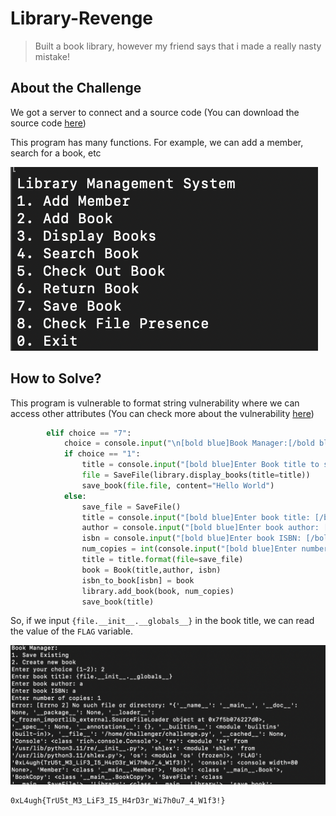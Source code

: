 # Library-Revenge
> Built a book library, however my friend says that i made a really nasty mistake!

## About the Challenge
We got a server to connect and a source code (You can download the source code [here](Library-revenge-misc.zip))

This program has many functions. For example, we can add a member, search for a book, etc

![preview](images/preview.png)

## How to Solve?
This program is vulnerable to format string vulnerability where we can access other attributes (You can check more about the vulnerability [here](https://podalirius.net/en/articles/python-format-string-vulnerabilities/))

```python
        elif choice == "7":
            choice = console.input("\n[bold blue]Book Manager:[/bold blue]\n1. Save Existing\n2. Create new book\n[bold blue]Enter your choice (1-2): [/bold blue]")
            if choice == "1":
                title = console.input("[bold blue]Enter Book title to save: [/bold blue]").strip()
                file = SaveFile(library.display_books(title=title))
                save_book(file.file, content="Hello World")
            else:
                save_file = SaveFile()
                title = console.input("[bold blue]Enter book title: [/bold blue]").strip()
                author = console.input("[bold blue]Enter book author: [/bold blue]")
                isbn = console.input("[bold blue]Enter book ISBN: [/bold blue]")
                num_copies = int(console.input("[bold blue]Enter number of copies: [/bold blue]"))
                title = title.format(file=save_file)
                book = Book(title,author, isbn)
                isbn_to_book[isbn] = book
                library.add_book(book, num_copies)
                save_book(title)
```

So, if we input `{file.__init__.__globals__}` in the book title, we can read the value of the `FLAG` variable.

![flag](images/flag.png)

```
0xL4ugh{TrU5t_M3_LiF3_I5_H4rD3r_Wi7h0u7_4_W1f3!}
```
